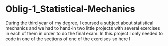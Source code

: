 # Oblig-1_Statistical-Mechanics

During the third year of my degree, I coursed a subject about statistical mechanics and we had to hand-in two little projects with several exercises in each of them in order to do the final exam. In this project I only needed to code in one of the sections of one of the exercises so here I 
